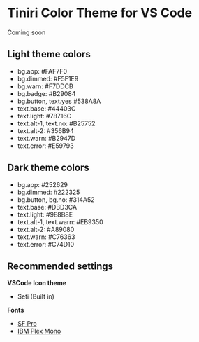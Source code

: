 # Tiniri Color Theme for VS Code

Coming soon

## Light theme colors

- bg.app: #FAF7F0
- bg.dimmed: #F5F1E9
- bg.warn: #F7DDCB
- bg.badge: #B29084
- bg.button, text.yes #538A8A
- text.base: #44403C
- text.light: #78716C
- text.alt-1, text.no: #B25752
- text.alt-2: #356B94
- text.warn: #B2947D
- text.error: #E59793


## Dark theme colors

- bg.app: #252629
- bg.dimmed: #222325
- bg.button, bg.no: #314A52
- text.base: #DBD3CA
- text.light: #9E8B8E
- text.alt-1, text.warn: #EB9350
- text.alt-2: #A89080
- text.warn: #C76363
- text.error: #C74D10

## Recommended settings

**VSCode Icon theme**
- Seti (Built in)

**Fonts**
- [SF Pro](https://developer.apple.com/fonts/)
- [IBM Plex Mono](https://www.ibm.com/plex/)

